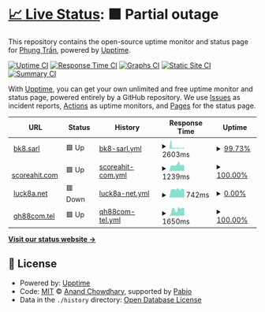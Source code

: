# [📈 Live Status](https://phungtd.github.io/upptime): <!--live status--> **🟧 Partial outage**

This repository contains the open-source uptime monitor and status page for [Phụng Trần](https://phungtd.github.io/upptime), powered by [Upptime](https://github.com/upptime/upptime).

[![Uptime CI](https://github.com/phungtd/upptime/workflows/Uptime%20CI/badge.svg)](https://github.com/phungtd/upptime/actions?query=workflow%3A%22Uptime+CI%22)
[![Response Time CI](https://github.com/phungtd/upptime/workflows/Response%20Time%20CI/badge.svg)](https://github.com/phungtd/upptime/actions?query=workflow%3A%22Response+Time+CI%22)
[![Graphs CI](https://github.com/phungtd/upptime/workflows/Graphs%20CI/badge.svg)](https://github.com/phungtd/upptime/actions?query=workflow%3A%22Graphs+CI%22)
[![Static Site CI](https://github.com/phungtd/upptime/workflows/Static%20Site%20CI/badge.svg)](https://github.com/phungtd/upptime/actions?query=workflow%3A%22Static+Site+CI%22)
[![Summary CI](https://github.com/phungtd/upptime/workflows/Summary%20CI/badge.svg)](https://github.com/phungtd/upptime/actions?query=workflow%3A%22Summary+CI%22)

With [Upptime](https://upptime.js.org), you can get your own unlimited and free uptime monitor and status page, powered entirely by a GitHub repository. We use [Issues](https://github.com/phungtd/upptime/issues) as incident reports, [Actions](https://github.com/phungtd/upptime/actions) as uptime monitors, and [Pages](https://phungtd.github.io/upptime) for the status page.

<!--start: status pages-->
<!-- This summary is generated by Upptime (https://github.com/upptime/upptime) -->
<!-- Do not edit this manually, your changes will be overwritten -->
<!-- prettier-ignore -->
| URL | Status | History | Response Time | Uptime |
| --- | ------ | ------- | ------------- | ------ |
| <img alt="" src="https://icons.duckduckgo.com/ip3/bk8.sarl.ico" height="13"> [bk8.sarl](https://bk8.sarl) | 🟩 Up | [bk8-sarl.yml](https://github.com/phungtd/upptime/commits/HEAD/history/bk8-sarl.yml) | <details><summary><img alt="Response time graph" src="./graphs/bk8-sarl/response-time-week.png" height="20"> 2603ms</summary><br><a href="https://uptime.web7m.com/history/bk8-sarl"><img alt="Response time 1308" src="https://img.shields.io/endpoint?url=https%3A%2F%2Fraw.githubusercontent.com%2Fphungtd%2Fupptime%2FHEAD%2Fapi%2Fbk8-sarl%2Fresponse-time.json"></a><br><a href="https://uptime.web7m.com/history/bk8-sarl"><img alt="24-hour response time 4403" src="https://img.shields.io/endpoint?url=https%3A%2F%2Fraw.githubusercontent.com%2Fphungtd%2Fupptime%2FHEAD%2Fapi%2Fbk8-sarl%2Fresponse-time-day.json"></a><br><a href="https://uptime.web7m.com/history/bk8-sarl"><img alt="7-day response time 2603" src="https://img.shields.io/endpoint?url=https%3A%2F%2Fraw.githubusercontent.com%2Fphungtd%2Fupptime%2FHEAD%2Fapi%2Fbk8-sarl%2Fresponse-time-week.json"></a><br><a href="https://uptime.web7m.com/history/bk8-sarl"><img alt="30-day response time 2397" src="https://img.shields.io/endpoint?url=https%3A%2F%2Fraw.githubusercontent.com%2Fphungtd%2Fupptime%2FHEAD%2Fapi%2Fbk8-sarl%2Fresponse-time-month.json"></a><br><a href="https://uptime.web7m.com/history/bk8-sarl"><img alt="1-year response time 1308" src="https://img.shields.io/endpoint?url=https%3A%2F%2Fraw.githubusercontent.com%2Fphungtd%2Fupptime%2FHEAD%2Fapi%2Fbk8-sarl%2Fresponse-time-year.json"></a></details> | <details><summary><a href="https://uptime.web7m.com/history/bk8-sarl">99.73%</a></summary><a href="https://uptime.web7m.com/history/bk8-sarl"><img alt="All-time uptime 99.31%" src="https://img.shields.io/endpoint?url=https%3A%2F%2Fraw.githubusercontent.com%2Fphungtd%2Fupptime%2FHEAD%2Fapi%2Fbk8-sarl%2Fuptime.json"></a><br><a href="https://uptime.web7m.com/history/bk8-sarl"><img alt="24-hour uptime 99.39%" src="https://img.shields.io/endpoint?url=https%3A%2F%2Fraw.githubusercontent.com%2Fphungtd%2Fupptime%2FHEAD%2Fapi%2Fbk8-sarl%2Fuptime-day.json"></a><br><a href="https://uptime.web7m.com/history/bk8-sarl"><img alt="7-day uptime 99.73%" src="https://img.shields.io/endpoint?url=https%3A%2F%2Fraw.githubusercontent.com%2Fphungtd%2Fupptime%2FHEAD%2Fapi%2Fbk8-sarl%2Fuptime-week.json"></a><br><a href="https://uptime.web7m.com/history/bk8-sarl"><img alt="30-day uptime 99.83%" src="https://img.shields.io/endpoint?url=https%3A%2F%2Fraw.githubusercontent.com%2Fphungtd%2Fupptime%2FHEAD%2Fapi%2Fbk8-sarl%2Fuptime-month.json"></a><br><a href="https://uptime.web7m.com/history/bk8-sarl"><img alt="1-year uptime 99.31%" src="https://img.shields.io/endpoint?url=https%3A%2F%2Fraw.githubusercontent.com%2Fphungtd%2Fupptime%2FHEAD%2Fapi%2Fbk8-sarl%2Fuptime-year.json"></a></details>
| <img alt="" src="https://icons.duckduckgo.com/ip3/scoreahit.com.ico" height="13"> [scoreahit.com](https://scoreahit.com) | 🟩 Up | [scoreahit-com.yml](https://github.com/phungtd/upptime/commits/HEAD/history/scoreahit-com.yml) | <details><summary><img alt="Response time graph" src="./graphs/scoreahit-com/response-time-week.png" height="20"> 1239ms</summary><br><a href="https://uptime.web7m.com/history/scoreahit-com"><img alt="Response time 1176" src="https://img.shields.io/endpoint?url=https%3A%2F%2Fraw.githubusercontent.com%2Fphungtd%2Fupptime%2FHEAD%2Fapi%2Fscoreahit-com%2Fresponse-time.json"></a><br><a href="https://uptime.web7m.com/history/scoreahit-com"><img alt="24-hour response time 1057" src="https://img.shields.io/endpoint?url=https%3A%2F%2Fraw.githubusercontent.com%2Fphungtd%2Fupptime%2FHEAD%2Fapi%2Fscoreahit-com%2Fresponse-time-day.json"></a><br><a href="https://uptime.web7m.com/history/scoreahit-com"><img alt="7-day response time 1239" src="https://img.shields.io/endpoint?url=https%3A%2F%2Fraw.githubusercontent.com%2Fphungtd%2Fupptime%2FHEAD%2Fapi%2Fscoreahit-com%2Fresponse-time-week.json"></a><br><a href="https://uptime.web7m.com/history/scoreahit-com"><img alt="30-day response time 1536" src="https://img.shields.io/endpoint?url=https%3A%2F%2Fraw.githubusercontent.com%2Fphungtd%2Fupptime%2FHEAD%2Fapi%2Fscoreahit-com%2Fresponse-time-month.json"></a><br><a href="https://uptime.web7m.com/history/scoreahit-com"><img alt="1-year response time 1176" src="https://img.shields.io/endpoint?url=https%3A%2F%2Fraw.githubusercontent.com%2Fphungtd%2Fupptime%2FHEAD%2Fapi%2Fscoreahit-com%2Fresponse-time-year.json"></a></details> | <details><summary><a href="https://uptime.web7m.com/history/scoreahit-com">100.00%</a></summary><a href="https://uptime.web7m.com/history/scoreahit-com"><img alt="All-time uptime 91.63%" src="https://img.shields.io/endpoint?url=https%3A%2F%2Fraw.githubusercontent.com%2Fphungtd%2Fupptime%2FHEAD%2Fapi%2Fscoreahit-com%2Fuptime.json"></a><br><a href="https://uptime.web7m.com/history/scoreahit-com"><img alt="24-hour uptime 100.00%" src="https://img.shields.io/endpoint?url=https%3A%2F%2Fraw.githubusercontent.com%2Fphungtd%2Fupptime%2FHEAD%2Fapi%2Fscoreahit-com%2Fuptime-day.json"></a><br><a href="https://uptime.web7m.com/history/scoreahit-com"><img alt="7-day uptime 100.00%" src="https://img.shields.io/endpoint?url=https%3A%2F%2Fraw.githubusercontent.com%2Fphungtd%2Fupptime%2FHEAD%2Fapi%2Fscoreahit-com%2Fuptime-week.json"></a><br><a href="https://uptime.web7m.com/history/scoreahit-com"><img alt="30-day uptime 99.77%" src="https://img.shields.io/endpoint?url=https%3A%2F%2Fraw.githubusercontent.com%2Fphungtd%2Fupptime%2FHEAD%2Fapi%2Fscoreahit-com%2Fuptime-month.json"></a><br><a href="https://uptime.web7m.com/history/scoreahit-com"><img alt="1-year uptime 91.63%" src="https://img.shields.io/endpoint?url=https%3A%2F%2Fraw.githubusercontent.com%2Fphungtd%2Fupptime%2FHEAD%2Fapi%2Fscoreahit-com%2Fuptime-year.json"></a></details>
| <img alt="" src="https://icons.duckduckgo.com/ip3/luck8a.net.ico" height="13"> [luck8a.net](https://luck8a.net) | 🟥 Down | [luck8a-net.yml](https://github.com/phungtd/upptime/commits/HEAD/history/luck8a-net.yml) | <details><summary><img alt="Response time graph" src="./graphs/luck8a-net/response-time-week.png" height="20"> 742ms</summary><br><a href="https://uptime.web7m.com/history/luck8a-net"><img alt="Response time 2027" src="https://img.shields.io/endpoint?url=https%3A%2F%2Fraw.githubusercontent.com%2Fphungtd%2Fupptime%2FHEAD%2Fapi%2Fluck8a-net%2Fresponse-time.json"></a><br><a href="https://uptime.web7m.com/history/luck8a-net"><img alt="24-hour response time 719" src="https://img.shields.io/endpoint?url=https%3A%2F%2Fraw.githubusercontent.com%2Fphungtd%2Fupptime%2FHEAD%2Fapi%2Fluck8a-net%2Fresponse-time-day.json"></a><br><a href="https://uptime.web7m.com/history/luck8a-net"><img alt="7-day response time 742" src="https://img.shields.io/endpoint?url=https%3A%2F%2Fraw.githubusercontent.com%2Fphungtd%2Fupptime%2FHEAD%2Fapi%2Fluck8a-net%2Fresponse-time-week.json"></a><br><a href="https://uptime.web7m.com/history/luck8a-net"><img alt="30-day response time 1180" src="https://img.shields.io/endpoint?url=https%3A%2F%2Fraw.githubusercontent.com%2Fphungtd%2Fupptime%2FHEAD%2Fapi%2Fluck8a-net%2Fresponse-time-month.json"></a><br><a href="https://uptime.web7m.com/history/luck8a-net"><img alt="1-year response time 2027" src="https://img.shields.io/endpoint?url=https%3A%2F%2Fraw.githubusercontent.com%2Fphungtd%2Fupptime%2FHEAD%2Fapi%2Fluck8a-net%2Fresponse-time-year.json"></a></details> | <details><summary><a href="https://uptime.web7m.com/history/luck8a-net">0.00%</a></summary><a href="https://uptime.web7m.com/history/luck8a-net"><img alt="All-time uptime 79.71%" src="https://img.shields.io/endpoint?url=https%3A%2F%2Fraw.githubusercontent.com%2Fphungtd%2Fupptime%2FHEAD%2Fapi%2Fluck8a-net%2Fuptime.json"></a><br><a href="https://uptime.web7m.com/history/luck8a-net"><img alt="24-hour uptime 0.00%" src="https://img.shields.io/endpoint?url=https%3A%2F%2Fraw.githubusercontent.com%2Fphungtd%2Fupptime%2FHEAD%2Fapi%2Fluck8a-net%2Fuptime-day.json"></a><br><a href="https://uptime.web7m.com/history/luck8a-net"><img alt="7-day uptime 0.00%" src="https://img.shields.io/endpoint?url=https%3A%2F%2Fraw.githubusercontent.com%2Fphungtd%2Fupptime%2FHEAD%2Fapi%2Fluck8a-net%2Fuptime-week.json"></a><br><a href="https://uptime.web7m.com/history/luck8a-net"><img alt="30-day uptime 60.54%" src="https://img.shields.io/endpoint?url=https%3A%2F%2Fraw.githubusercontent.com%2Fphungtd%2Fupptime%2FHEAD%2Fapi%2Fluck8a-net%2Fuptime-month.json"></a><br><a href="https://uptime.web7m.com/history/luck8a-net"><img alt="1-year uptime 79.71%" src="https://img.shields.io/endpoint?url=https%3A%2F%2Fraw.githubusercontent.com%2Fphungtd%2Fupptime%2FHEAD%2Fapi%2Fluck8a-net%2Fuptime-year.json"></a></details>
| <img alt="" src="https://icons.duckduckgo.com/ip3/qh88com.tel.ico" height="13"> [qh88com.tel](https://qh88com.tel) | 🟩 Up | [qh88com-tel.yml](https://github.com/phungtd/upptime/commits/HEAD/history/qh88com-tel.yml) | <details><summary><img alt="Response time graph" src="./graphs/qh88com-tel/response-time-week.png" height="20"> 1650ms</summary><br><a href="https://uptime.web7m.com/history/qh88com-tel"><img alt="Response time 1304" src="https://img.shields.io/endpoint?url=https%3A%2F%2Fraw.githubusercontent.com%2Fphungtd%2Fupptime%2FHEAD%2Fapi%2Fqh88com-tel%2Fresponse-time.json"></a><br><a href="https://uptime.web7m.com/history/qh88com-tel"><img alt="24-hour response time 1842" src="https://img.shields.io/endpoint?url=https%3A%2F%2Fraw.githubusercontent.com%2Fphungtd%2Fupptime%2FHEAD%2Fapi%2Fqh88com-tel%2Fresponse-time-day.json"></a><br><a href="https://uptime.web7m.com/history/qh88com-tel"><img alt="7-day response time 1650" src="https://img.shields.io/endpoint?url=https%3A%2F%2Fraw.githubusercontent.com%2Fphungtd%2Fupptime%2FHEAD%2Fapi%2Fqh88com-tel%2Fresponse-time-week.json"></a><br><a href="https://uptime.web7m.com/history/qh88com-tel"><img alt="30-day response time 1521" src="https://img.shields.io/endpoint?url=https%3A%2F%2Fraw.githubusercontent.com%2Fphungtd%2Fupptime%2FHEAD%2Fapi%2Fqh88com-tel%2Fresponse-time-month.json"></a><br><a href="https://uptime.web7m.com/history/qh88com-tel"><img alt="1-year response time 1304" src="https://img.shields.io/endpoint?url=https%3A%2F%2Fraw.githubusercontent.com%2Fphungtd%2Fupptime%2FHEAD%2Fapi%2Fqh88com-tel%2Fresponse-time-year.json"></a></details> | <details><summary><a href="https://uptime.web7m.com/history/qh88com-tel">100.00%</a></summary><a href="https://uptime.web7m.com/history/qh88com-tel"><img alt="All-time uptime 67.49%" src="https://img.shields.io/endpoint?url=https%3A%2F%2Fraw.githubusercontent.com%2Fphungtd%2Fupptime%2FHEAD%2Fapi%2Fqh88com-tel%2Fuptime.json"></a><br><a href="https://uptime.web7m.com/history/qh88com-tel"><img alt="24-hour uptime 100.00%" src="https://img.shields.io/endpoint?url=https%3A%2F%2Fraw.githubusercontent.com%2Fphungtd%2Fupptime%2FHEAD%2Fapi%2Fqh88com-tel%2Fuptime-day.json"></a><br><a href="https://uptime.web7m.com/history/qh88com-tel"><img alt="7-day uptime 100.00%" src="https://img.shields.io/endpoint?url=https%3A%2F%2Fraw.githubusercontent.com%2Fphungtd%2Fupptime%2FHEAD%2Fapi%2Fqh88com-tel%2Fuptime-week.json"></a><br><a href="https://uptime.web7m.com/history/qh88com-tel"><img alt="30-day uptime 99.82%" src="https://img.shields.io/endpoint?url=https%3A%2F%2Fraw.githubusercontent.com%2Fphungtd%2Fupptime%2FHEAD%2Fapi%2Fqh88com-tel%2Fuptime-month.json"></a><br><a href="https://uptime.web7m.com/history/qh88com-tel"><img alt="1-year uptime 67.49%" src="https://img.shields.io/endpoint?url=https%3A%2F%2Fraw.githubusercontent.com%2Fphungtd%2Fupptime%2FHEAD%2Fapi%2Fqh88com-tel%2Fuptime-year.json"></a></details>

<!--end: status pages-->

[**Visit our status website →**](https://phungtd.github.io/upptime)

## 📄 License

- Powered by: [Upptime](https://github.com/upptime/upptime)
- Code: [MIT](./LICENSE) © [Anand Chowdhary](https://anandchowdhary.com), supported by [Pabio](https://pabio.com)
- Data in the `./history` directory: [Open Database License](https://opendatacommons.org/licenses/odbl/1-0/)
